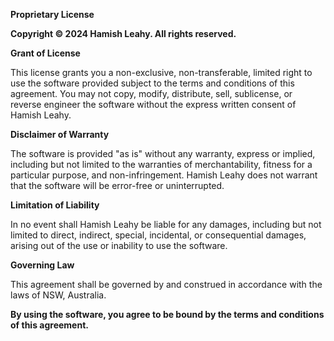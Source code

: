 **Proprietary License**

**Copyright © 2024 Hamish Leahy. All rights reserved.**

**Grant of License**

This license grants you a non-exclusive, non-transferable, limited right to use the software provided subject to the terms and conditions of this agreement. You may not copy, modify, distribute, sell, sublicense, or reverse engineer the software without the express written consent of Hamish Leahy.

**Disclaimer of Warranty**

The software is provided "as is" without any warranty, express or implied, including but not limited to the warranties of merchantability, fitness for a particular purpose, and non-infringement. Hamish Leahy does not warrant that the software will be error-free or uninterrupted.

**Limitation of Liability**

In no event shall Hamish Leahy be liable for any damages, including but not limited to direct, indirect, special, incidental, or consequential damages, arising out of the use or inability to use the software.

**Governing Law**

This agreement shall be governed by and construed in accordance with the laws of NSW, Australia.

**By using the software, you agree to be bound by the terms and conditions of this agreement.**
